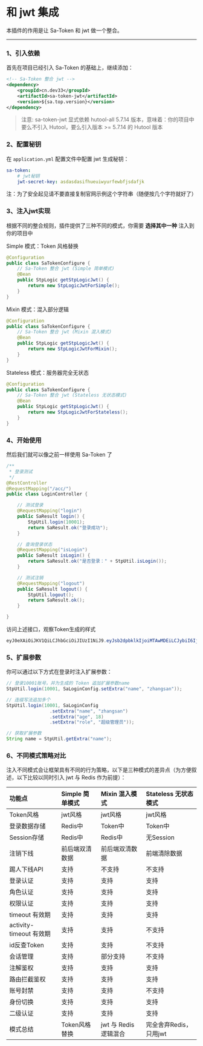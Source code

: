 # 和 jwt 集成 

本插件的作用是让 Sa-Token 和 jwt 做一个整合。 

--- 

### 1、引入依赖 
首先在项目已经引入 Sa-Token 的基础上，继续添加：

``` xml
<!-- Sa-Token 整合 jwt -->
<dependency>
	<groupId>cn.dev33</groupId>
	<artifactId>sa-token-jwt</artifactId>
	<version>${sa.top.version}</version>
</dependency>
```
> 注意: sa-token-jwt 显式依赖 hutool-all 5.7.14 版本，意味着：你的项目中要么不引入 Hutool，要么引入版本 >= 5.7.14 的 Hutool 版本

### 2、配置秘钥
在 `application.yml` 配置文件中配置 jwt 生成秘钥：
``` yml
sa-token:
	# jwt秘钥 
	jwt-secret-key: asdasdasifhueuiwyurfewbfjsdafjk
```
注：为了安全起见请不要直接复制官网示例这个字符串（随便按几个字符就好了）


### 3、注入jwt实现
根据不同的整合规则，插件提供了三种不同的模式，你需要 **选择其中一种** 注入到你的项目中 

<!------------------------------ tabs:start ------------------------------>

<!-- tab: Simple 简单模式  -->
Simple 模式：Token 风格替换
``` java
@Configuration
public class SaTokenConfigure {
    // Sa-Token 整合 jwt (Simple 简单模式)
	@Bean
    public StpLogic getStpLogicJwt() {
    	return new StpLogicJwtForSimple();
    }
}
```

<!-- tab: Mixin 混入模式  -->
Mixin 模式：混入部分逻辑
``` java
@Configuration
public class SaTokenConfigure {
    // Sa-Token 整合 jwt (Mixin 混入模式)
	@Bean
    public StpLogic getStpLogicJwt() {
    	return new StpLogicJwtForMixin();
    }
}
```

<!-- tab: Stateless 无状态模式  -->
Stateless 模式：服务器完全无状态
``` java
@Configuration
public class SaTokenConfigure {
    // Sa-Token 整合 jwt (Stateless 无状态模式)
	@Bean
    public StpLogic getStpLogicJwt() {
    	return new StpLogicJwtForStateless();
    }
}
```

<!---------------------------- tabs:end ------------------------------>

### 4、开始使用
然后我们就可以像之前一样使用 Sa-Token 了 
``` java
/**
 * 登录测试 
 */
@RestController
@RequestMapping("/acc/")
public class LoginController {

    // 测试登录
    @RequestMapping("login")
    public SaResult login() {
		StpUtil.login(10001);
        return SaResult.ok("登录成功");
    }

    // 查询登录状态
    @RequestMapping("isLogin")
    public SaResult isLogin() {
        return SaResult.ok("是否登录：" + StpUtil.isLogin());
    }

    // 测试注销
    @RequestMapping("logout")
    public SaResult logout() {
        StpUtil.logout();
        return SaResult.ok();
    }

}
```

访问上述接口，观察Token生成的样式
``` java
eyJ0eXAiOiJKV1QiLCJhbGciOiJIUzI1NiJ9.eyJsb2dpbklkIjoiMTAwMDEiLCJybiI6IjZYYzgySzBHVWV3Uk5NTTl1dFdjbnpFZFZHTVNYd3JOIn0.F_7fbHsFsDZmckHlGDaBuwDotZwAjZ0HB14DRujQfOQ
```

### 5、扩展参数
你可以通过以下方式在登录时注入扩展参数：

``` java
// 登录10001账号，并为生成的 Token 追加扩展参数name
StpUtil.login(10001, SaLoginConfig.setExtra("name", "zhangsan"));

// 连缀写法追加多个
StpUtil.login(10001, SaLoginConfig
				.setExtra("name", "zhangsan")
				.setExtra("age", 18)
				.setExtra("role", "超级管理员"));

// 获取扩展参数 
String name = StpUtil.getExtra("name");
```



### 6、不同模式策略对比

注入不同模式会让框架具有不同的行为策略，以下是三种模式的差异点（为方便叙述，以下比较以同时引入 jwt 与 Redis 作为前提）：

| 功能点						| Simple 简单模式		| Mixin 混入模式			| Stateless 无状态模式	|
| :--------					| :--------		| :--------			| :--------			|
| Token风格					| jwt风格		| jwt风格			| jwt风格			|
| 登录数据存储				| Redis中		| Token中			| Token中			|
| Session存储				| Redis中		| Redis中			| 无Session			|
| 注销下线					| 前后端双清数据	| 前后端双清数据		| 前端清除数据		|
| 踢人下线API				| 支持			| 不支持				| 不支持				|
| 登录认证					| 支持			| 支持				| 支持				|
| 角色认证					| 支持			| 支持				| 支持				|
| 权限认证					| 支持			| 支持				| 支持				|
| timeout 有效期				| 支持			| 支持				| 支持				|
| activity-timeout 有效期	| 支持			| 支持				| 不支持				|
| id反查Token				| 支持			| 支持				| 不支持				|
| 会话管理					| 支持			| 部分支持			| 不支持				|
| 注解鉴权					| 支持			| 支持				| 支持				|
| 路由拦截鉴权				| 支持			| 支持				| 支持				|
| 账号封禁					| 支持			| 支持				| 不支持				|
| 身份切换					| 支持			| 支持				| 支持				|
| 二级认证					| 支持			| 支持				| 支持				|
| 模式总结					| Token风格替换	| jwt 与 Redis 逻辑混合	| 完全舍弃Redis，只用jwt		|





